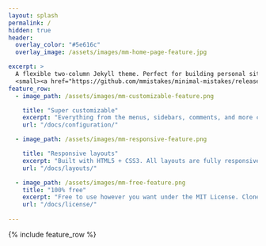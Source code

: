 ```yaml
---
layout: splash
permalink: /
hidden: true
header:
  overlay_color: "#5e616c"
  overlay_image: /assets/images/mm-home-page-feature.jpg

excerpt: >
  A flexible two-column Jekyll theme. Perfect for building personal sites, blogs, and portfolios.<br />
  <small><a href="https://github.com/mmistakes/minimal-mistakes/releases/tag/4.24.0">Latest release v4.24.0</a></small>
feature_row:
  - image_path: /assets/images/mm-customizable-feature.png

    title: "Super customizable"
    excerpt: "Everything from the menus, sidebars, comments, and more can be configured or set with YAML Front Matter."
    url: "/docs/configuration/"

  - image_path: /assets/images/mm-responsive-feature.png

    title: "Responsive layouts"
    excerpt: "Built with HTML5 + CSS3. All layouts are fully responsive with helpers to augment your content."
    url: "/docs/layouts/"

  - image_path: /assets/images/mm-free-feature.png
    title: "100% free"
    excerpt: "Free to use however you want under the MIT License. Clone it, fork it, customize it... whatever!"
    url: "/docs/license/"
  
---
```


{% include feature_row %}
